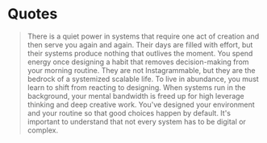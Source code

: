 # Quotes

> There is a quiet power in systems that require one act of creation and then serve you again and again.
> Their days are filled with effort, but their systems produce nothing that outlives the moment.
> You spend energy once designing a habit that removes decision-making from your morning routine.
> They are not Instagrammable, but they are the bedrock of a systemized scalable life.
> To live in abundance, you must learn to shift from reacting to designing.
> When systems run in the background, your mental bandwidth is freed up for high leverage thinking and deep creative work.
> You've designed your environment and your routine so that good choices happen by default.
> It's important to understand that not every system has to be digital or complex.

